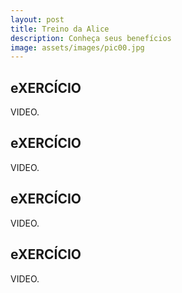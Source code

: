 ```yaml
---
layout: post
title: Treino da Alice
description: Conheça seus benefícios
image: assets/images/pic00.jpg
---
```


## eXERCÍCIO

VIDEO.

## eXERCÍCIO

VIDEO.

## eXERCÍCIO

VIDEO.

## eXERCÍCIO

VIDEO.